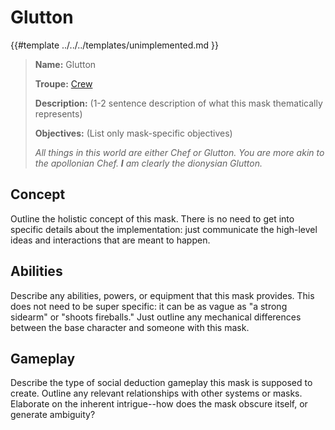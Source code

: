 # Glutton

{{#template ../../../templates/unimplemented.md }}

> **Name:** Glutton
>
> **Troupe:** [Crew](../crew.md)
>
> **Description:** (1-2 sentence description of what this mask thematically represents)
>
> **Objectives:** (List only mask-specific objectives)
>
> *All things in this world are either Chef or Glutton. You are more akin to the apollonian Chef. **I** am clearly the dionysian Glutton.*

## Concept
Outline the holistic concept of this mask.
There is no need to get into specific details about the implementation: just communicate the high-level ideas and interactions that are meant to happen.

## Abilities
Describe any abilities, powers, or equipment that this mask provides.
This does not need to be super specific: it can be as vague as "a strong sidearm" or "shoots fireballs."
Just outline any mechanical differences between the base character and someone with this mask.

## Gameplay
Describe the type of social deduction gameplay this mask is supposed to create.
Outline any relevant relationships with other systems or masks.
Elaborate on the inherent intrigue--how does the mask obscure itself, or generate ambiguity?
